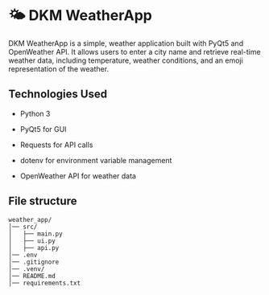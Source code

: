 # 🌤 DKM WeatherApp

DKM WeatherApp is a simple, weather application built with PyQt5 and OpenWeather API. It allows users to enter a city name and retrieve real-time weather data, including temperature, weather conditions, and an emoji representation of the weather.

## Technologies Used

- Python 3

- PyQt5 for GUI

- Requests for API calls

- dotenv for environment variable management

- OpenWeather API for weather data

## File structure

```
weather_app/
│── src/
│   ├── main.py
│   ├── ui.py
│   ├── api.py
│── .env
│── .gitignore
│── .venv/
│── README.md
│── requirements.txt
```